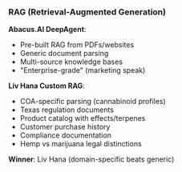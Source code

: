 ### RAG (Retrieval-Augmented Generation)

**Abacus.AI DeepAgent**:

- Pre-built RAG from PDFs/websites
- Generic document parsing
- Multi-source knowledge bases
- "Enterprise-grade" (marketing speak)

**Liv Hana Custom RAG**:

- COA-specific parsing (cannabinoid profiles)
- Texas regulation documents
- Product catalog with effects/terpenes
- Customer purchase history
- Compliance documentation
- Hemp vs marijuana legal distinctions

**Winner**: Liv Hana (domain-specific beats generic)

